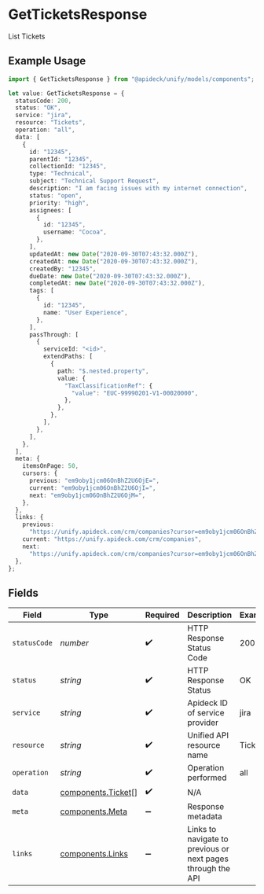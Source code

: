 # GetTicketsResponse

List Tickets

## Example Usage

```typescript
import { GetTicketsResponse } from "@apideck/unify/models/components";

let value: GetTicketsResponse = {
  statusCode: 200,
  status: "OK",
  service: "jira",
  resource: "Tickets",
  operation: "all",
  data: [
    {
      id: "12345",
      parentId: "12345",
      collectionId: "12345",
      type: "Technical",
      subject: "Technical Support Request",
      description: "I am facing issues with my internet connection",
      status: "open",
      priority: "high",
      assignees: [
        {
          id: "12345",
          username: "Cocoa",
        },
      ],
      updatedAt: new Date("2020-09-30T07:43:32.000Z"),
      createdAt: new Date("2020-09-30T07:43:32.000Z"),
      createdBy: "12345",
      dueDate: new Date("2020-09-30T07:43:32.000Z"),
      completedAt: new Date("2020-09-30T07:43:32.000Z"),
      tags: [
        {
          id: "12345",
          name: "User Experience",
        },
      ],
      passThrough: [
        {
          serviceId: "<id>",
          extendPaths: [
            {
              path: "$.nested.property",
              value: {
                "TaxClassificationRef": {
                  "value": "EUC-99990201-V1-00020000",
                },
              },
            },
          ],
        },
      ],
    },
  ],
  meta: {
    itemsOnPage: 50,
    cursors: {
      previous: "em9oby1jcm06OnBhZ2U6OjE=",
      current: "em9oby1jcm06OnBhZ2U6OjI=",
      next: "em9oby1jcm06OnBhZ2U6OjM=",
    },
  },
  links: {
    previous:
      "https://unify.apideck.com/crm/companies?cursor=em9oby1jcm06OnBhZ2U6OjE%3D",
    current: "https://unify.apideck.com/crm/companies",
    next:
      "https://unify.apideck.com/crm/companies?cursor=em9oby1jcm06OnBhZ2U6OjM",
  },
};
```

## Fields

| Field                                                       | Type                                                        | Required                                                    | Description                                                 | Example                                                     |
| ----------------------------------------------------------- | ----------------------------------------------------------- | ----------------------------------------------------------- | ----------------------------------------------------------- | ----------------------------------------------------------- |
| `statusCode`                                                | *number*                                                    | :heavy_check_mark:                                          | HTTP Response Status Code                                   | 200                                                         |
| `status`                                                    | *string*                                                    | :heavy_check_mark:                                          | HTTP Response Status                                        | OK                                                          |
| `service`                                                   | *string*                                                    | :heavy_check_mark:                                          | Apideck ID of service provider                              | jira                                                        |
| `resource`                                                  | *string*                                                    | :heavy_check_mark:                                          | Unified API resource name                                   | Tickets                                                     |
| `operation`                                                 | *string*                                                    | :heavy_check_mark:                                          | Operation performed                                         | all                                                         |
| `data`                                                      | [components.Ticket](../../models/components/ticket.md)[]    | :heavy_check_mark:                                          | N/A                                                         |                                                             |
| `meta`                                                      | [components.Meta](../../models/components/meta.md)          | :heavy_minus_sign:                                          | Response metadata                                           |                                                             |
| `links`                                                     | [components.Links](../../models/components/links.md)        | :heavy_minus_sign:                                          | Links to navigate to previous or next pages through the API |                                                             |